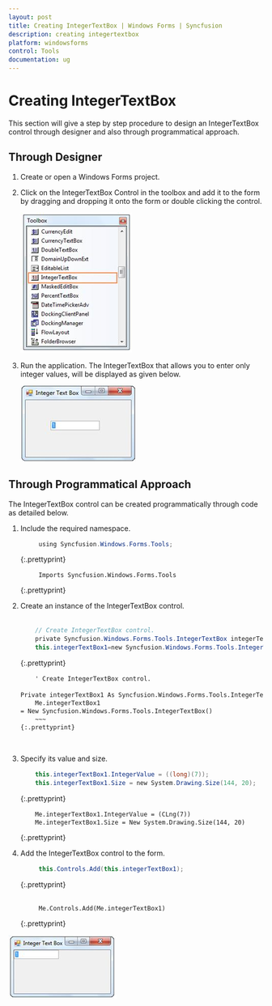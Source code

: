 ```yaml
---
layout: post
title: Creating IntegerTextBox | Windows Forms | Syncfusion
description: creating integertextbox
platform: windowsforms
control: Tools
documentation: ug
---
```



# Creating IntegerTextBox


This section will give a step by step procedure to design an IntegerTextBox control through designer and also through programmatical approach.

## Through Designer

1. Create or open a Windows Forms project.
2. Click on the IntegerTextBox Control in the toolbox and add it to the form by dragging and dropping it onto the form or double clicking the control.
   
   ![](Overview_images/Overview_img439.png) 



3. Run the application. The IntegerTextBox that allows you to enter only integer values, will be displayed as given below.

   ![](Overview_images/Overview_img440.png) 
   
   

## Through Programmatical Approach

The IntegerTextBox control can be created programmatically through code as detailed below.

1. Include the required namespace.
   
   ~~~ cs
		using Syncfusion.Windows.Forms.Tools;
   ~~~
   {:.prettyprint}
   
   ~~~vbnet
		Imports Syncfusion.Windows.Forms.Tools
   ~~~
   {:.prettyprint}



2. Create an instance of the IntegerTextBox control.
   
   ~~~ cs
   
	   // Create IntegerTextBox control.
	   private Syncfusion.Windows.Forms.Tools.IntegerTextBox integerTextBox1;
	   this.integerTextBox1=new Syncfusion.Windows.Forms.Tools.IntegerTextBox();
   
   ~~~
   {:.prettyprint}
   
   ~~~vbnet
	   ' Create IntegerTextBox control.
	   Private integerTextBox1 As Syncfusion.Windows.Forms.Tools.IntegerTextBox
	   Me.integerTextBox1 = New Syncfusion.Windows.Forms.Tools.IntegerTextBox()
	   ~~~
   {:.prettyprint}



3. Specify its value and size.
   
   ~~~ cs
	   this.integerTextBox1.IntegerValue = ((long)(7));
	   this.integerTextBox1.Size = new System.Drawing.Size(144, 20);
   ~~~
   {:.prettyprint}
   
   
   ~~~vbnet
	   Me.integerTextBox1.IntegerValue = (CLng(7))
	   Me.integerTextBox1.Size = New System.Drawing.Size(144, 20)
   ~~~
   {:.prettyprint}



4. Add the IntegerTextBox control to the form.
   
   ~~~ cs
		this.Controls.Add(this.integerTextBox1);
   ~~~
   {:.prettyprint}
   
   ~~~vbnet
   
		Me.Controls.Add(Me.integerTextBox1)
   ~~~
   {:.prettyprint}



![](Overview_images/Overview_img441.png) 
